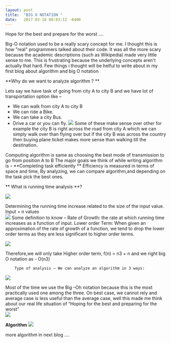 ```yaml
---
layout: post
title:  "BIG O NOTATION "
date:   2017-03-16 00:03:12 -0400
---
```


Hope for the best and prepare for the worst ....  

Big-O notation used to be a really scary concept for me. I thought this is how "real" programmers talked about their code. It was all the more scary because the academic descriptions (such as Wikipedia) made very little sense to me. This is frustrating because the underlying concepts aren't actually that hard. Few things i thought will be helful to write about in my first blog about algorithm 
and big O notation 

**Why do we want to analyze algorithm ? **

 Lets say we have task of going from city A to city B  and we have lot of transportation option like –
 
* 	We can walk from city A to city B 
* 	We can ride a Bike. 
* 	We can take a city Bus. 
* 	Drive a car  or you can fly. 
![](http://68.media.tumblr.com/c38c9d4ca1eece91110d3bdd035ca55e/tumblr_inline_ojfdfmgLdt1sndsvm_540.gif)
 Some of these make sense over other for example the city B is right across the road from city A which we can simply walk over than flying over but if the city B was across the country then buying plane ticket makes more sense than walking till the destination. 


 Computing algorithm is same as choosing the best mode of transmission to go from position A to B 
The major goals we think of while writing algorithm is –
**Completing task efficiently **
Efficiency is measured in terms of space and time, By analyzing, we can compare algorithm,and depending on the task pick the best ones. 


** What is running time analysis **?

![](https://media.giphy.com/media/NPXH9DAWLf5hm/giphy.gif)

 Determining the running time increase related to the size of the input value.
Input = n values  
![](http://i.imgur.com/jbBqqGo.png)
Some definition to know –
Rate of Growth: the rate at which running time increases as a function of input. 
Lower order Term: When given an approximation of the rate of growth of a function, we tend to drop the lower order terms as they are less significant to higher order terms.

![](http://i.imgur.com/q8vutzO.png)

Therefore,we will only take Higher order term,   f(n) = n3 +  n  and  we right 
    big O notation as - O(n3) 
		
		Type of analysis – We can analyze an algorithm in 3 ways: 

![](http://i.imgur.com/IfFJ96k.png)  

  Most of the time we use the Big –Oh notation because this is the most practically used  one among the three. On best case, we cannot rely and average case is less useful than the average case, well this made me think about our real life situation of “Hoping for the best and preparing for the worst”  
	![](http://i.imgur.com/df4FgkW.png)
	
**Algorithm**
![](http://i.imgur.com/hJGySis.png?1)    







more algorithm in next blog ....











